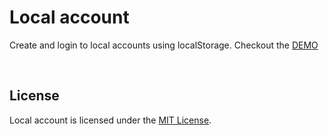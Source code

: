 # Local account

Create and login to local accounts using localStorage. Checkout the [DEMO](https://kotw.dev/localaccount)

<br>

## License
Local account is licensed under the [MIT License](https://github.com/KekOnTheWorld/localaccount/blob/main/LICENSE).
